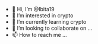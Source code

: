 - 👋 Hi, I’m @Ibita19
- 👀 I’m interested in crypto
- 🌱 I’m currently learning crypto
- 💞️ I’m looking to collaborate on ...
- 📫 How to reach me ...

<!---
Ibita19/Ibita19 is a ✨ special ✨ repository because its `README.md` (this file) appears on your GitHub profile.
You can click the Preview link to take a look at your changes.
--->
